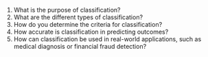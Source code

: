 1. What is the purpose of classification?
2. What are the different types of classification?
3. How do you determine the criteria for classification?
4. How accurate is classification in predicting outcomes?
5. How can classification be used in real-world applications, such as medical diagnosis or financial fraud detection?